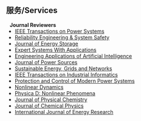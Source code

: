 ## 服务/Services
<!--
<h4 style="margin:0 10px 0;"> Confer Reviewers</h4>
<ul style="margin:0 0 5px;">
  <li><a href="http://cvpr2023.thecvf.com/"><autocolor>IEEE/CVF Conference on Computer Vision and Pattern Recognition (CVPR) 2021-2023</autocolor></a></li>
  <li><a href="http://iccv2021.thecvf.com/"><autocolor>IEEE/CVF International Conference on Computer Vision (ICCV) 2021</autocolor></a></li>
  <li><a href="https://eccv2022.ecva.net/"><autocolor>European Conference on Computer Vision (ECCV) 2022</autocolor></a></li> 
</ul>
-->

<h4 style="margin:0 10px 0;">Journal Reviewers</h4>

<ul style="margin:0 0 20px;">
  <li><a href="https://ieeexplore.ieee.org/xpl/RecentIssue.jsp?punumber=59"><autocolor>IEEE Transactions on Power Systems</autocolor></a></li>
  <li><a href="https://www.sciencedirect.com/journal/reliability-engineering-and-system-safety"><autocoor>Reliability Engineering & System Safety</autocolor></a></li>
  <li><a href="https://www.sciencedirect.com/journal/journal-of-energy-storage"><autocolor>Journal of Energy Storage</autocolor></a></li>
  <li><a href="https://www.sciencedirect.com/journal/expert-systems-with-applications"><autocolor>Expert Systems With Applications</autocolor></a></li>
  <li><a href="https://www.sciencedirect.com/journal/engineering-applications-of-artificial-intelligence"><autocolor>Engineering Applications of Artificial Intelligence
</autocolor></a></li>
  <li><a href="https://www.sciencedirect.com/journal/journal-of-power-sources"><autocolor>Journal of Power Sources</autocolor></a></li> 
  <li><a href="https://www.sciencedirect.com/journal/sustainable-energy-grids-and-networks"><autocolor>Sustainable Energy, Grids and Networks</autocolor></a></li>
  <li><a href="https://mc.manuscriptcentral.com/tii"><autocolor>IEEE Transactions on Industrial Informatics</autocolor></a></li>
  <li><a href="https://pcmp.springeropen.com/"><autocolor>Protection and Control of Modern Power Systems </autocolor></a></li>
  <li><a href="https://www.springer.com/journal/11071"><autocolor>Nonlinear Dynamics</autocolor></a></li>
  <li><a href="https://www.sciencedirect.com/journal/physica-d-nonlinear-phenomena"><autocolor>Physica D: Nonlinear Phenomena </autocolor></a></li>
  <li><a href="https://pubs.acs.org/loi/jpchax"><autocolor>Journal of Physical Chemistry </autocolor></a></li>
  <li><a href="https://pubs.aip.org/jcp"><autocolor>Journal of Chemical Physics </autocolor></a></li>
  <li><a href="https://onlinelibrary.wiley.com/journal/1099114x"><autocolor>International Journal of Energy Research </autocolor></a></li>
</ul>
